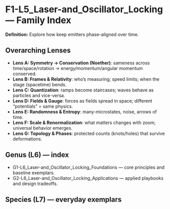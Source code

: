 # F1-L5_Laser-and_Oscillator_Locking — Family Index
**Definition:** Explore how keep emitters phase-aligned over time.

## Overarching Lenses

- **Lens A: Symmetry -> Conservation (Noether)**: sameness across time/space/rotation → energy/momentum/angular momentum conserved.
- **Lens B: Frames & Relativity**: who’s measuring; speed limits; when the stage (spacetime) bends.
- **Lens C: Quantization**: ramps become staircases; waves behave as particles and vice-versa.
- **Lens D: Fields & Gauge**: forces as fields spread in space; different “potentials” = same physics.
- **Lens E: Randomness & Entropy**: many-microstates, noise, arrows of time.
- **Lens F: Scale & Renormalization**: what matters changes with zoom; universal behavior emerges.
- **Lens G: Topology & Phases**: protected counts (knots/holes) that survive deformations.

## Genus (L6) — index
- G1-L6_Laser-and_Oscillator_Locking_Foundations — core principles and baseline exemplars.
- G2-L6_Laser-and_Oscillator_Locking_Applications — applied playbooks and design tradeoffs.

## Species (L7) — everyday exemplars
